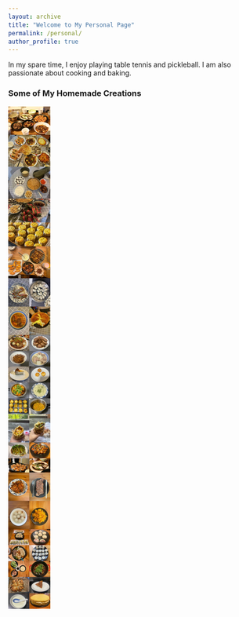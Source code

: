 ```yaml
---
layout: archive
title: "Welcome to My Personal Page"
permalink: /personal/
author_profile: true
---
```


In my spare time, I enjoy playing table tennis and pickleball. I am also passionate about cooking and baking.

### Some of My Homemade Creations  
![Food Photo](/images/food.JPG)
